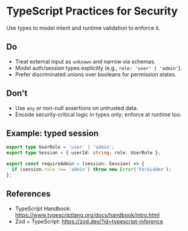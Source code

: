 # TypeScript Practices for Security

Use types to model intent and runtime validation to enforce it.

## Do
- Treat external input as `unknown` and narrow via schemas.
- Model auth/session types explicitly (e.g., `role: 'user' | 'admin'`).
- Prefer discriminated unions over booleans for permission states.

## Don't
- Use `any` or non-null assertions on untrusted data.
- Encode security-critical logic in types only; enforce at runtime too.

## Example: typed session
```ts
export type UserRole = 'user' | 'admin';
export type Session = { userId: string; role: UserRole };

export const requireAdmin = (session: Session) => {
  if (session.role !== 'admin') throw new Error('Forbidden');
};
```

## References
- TypeScript Handbook: https://www.typescriptlang.org/docs/handbook/intro.html
- Zod + TypeScript: https://zod.dev/?id=typescript-inference
